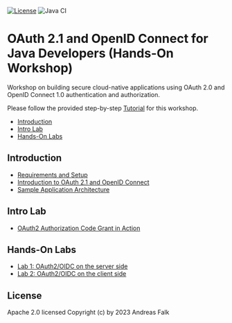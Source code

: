 [![License](https://img.shields.io/badge/License-Apache%20License%202.0-brightgreen.svg)][1]
![Java CI](https://github.com/andifalk/cloud-security-workshop/workflows/JavaCI/badge.svg)

# OAuth 2.1 and OpenID Connect for Java Developers (Hands-On Workshop)
Workshop on building secure cloud-native applications using OAuth 2.0 and OpenID Connect 1.0 authentication and authorization.

Please follow the provided step-by-step [Tutorial](https://andifalk.gitbook.io/oauth-2.1-and-openid-connect-for-java-developers) for this workshop.

* [Introduction](#introduction)
* [Intro Lab](#intro-lab)
* [Hands-On Labs](#hands-on-labs)

## Introduction

* [Requirements and Setup](setup/README.md)
* [Introduction to OAuth 2.1 and OpenID Connect](introduction/README.md)
* [Sample Application Architecture](architecture/README.md)

## Intro Lab

* [OAuth2 Authorization Code Grant in Action](reactive-playground/README.md)

## Hands-On Labs

* [Lab 1: OAuth2/OIDC on the server side](initial/productEntity/README.md)
* [Lab 2: OAuth2/OIDC on the client side](initial/ui/README.md)

## License

Apache 2.0 licensed
Copyright (c) by 2023 Andreas Falk

[1]:http://www.apache.org/licenses/LICENSE-2.0.txt
